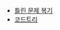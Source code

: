 - [틀린 문제 복기](https://docs.google.com/spreadsheets/d/1WLdEADCg1MdYhyplaXwOi_udwoeD1AjqvyBLAc0A5D4/edit?gid=1047365118#gid=1047365118)
- [코드트리](https://github.com/JasonSong97/CodeTree)
